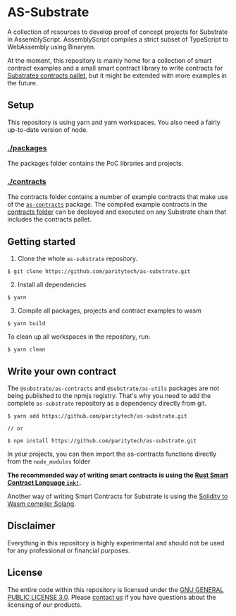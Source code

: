 # AS-Substrate

A collection of resources to develop proof of concept projects for Substrate in AssemblyScript.
AssemblyScript compiles a strict subset of TypeScript to WebAssembly using Binaryen.

At the moment, this repository is mainly home for a collection of smart contract examples and a small smart contract library to write contracts for [Substrates contracts pallet](https://github.com/paritytech/substrate/tree/master/frame/contracts), but it might be extended with more examples in the future.

## Setup

This repository is using yarn and yarn workspaces. You also need a fairly up-to-date version of node.

### [./packages](packages)

The packages folder contains the PoC libraries and projects.

### [./contracts](contracts)

The contracts folder contains a number of example contracts that make use of the [`as-contracts`](packages/as-contracts) package.
The compiled example contracts in the [contracts folder](contracts) can be deployed and executed on any Substrate chain that includes the contracts pallet.

## Getting started

1. Clone the whole `as-substrate` repository.

```
$ git clone https://github.com/paritytech/as-substrate.git
```

2. Install all dependencies

```
$ yarn
```

3. Compile all packages, projects and contract examples to wasm

```
$ yarn build
```

To clean up all workspaces in the repository, run:

```
$ yarn clean
```

## Write your own contract

The `@substrate/as-contracts` and `@substrate/as-utils` packages are not being published to the npmjs registry. That's why you need to add the complete `as-substrate` repository as a dependency directly from git.

```
$ yarn add https://github.com/paritytech/as-substrate.git

// or

$ npm install https://github.com/paritytech/as-substrate.git
```

In your projects, you can then import the as-contracts functions directly from the `node_modules` folder

**The recommended way of writing smart contracts is using the [Rust Smart Contract Language `ink!`](https://github.com/paritytech/ink).**

Another way of writing Smart Contracts for Substrate is using the [Solidity to Wasm compiler Solang](https://solang.readthedocs.io/en/latest/running.html#using-solang-with-substrate).

## Disclaimer

Everything in this repository is highly experimental and should not be used for any professional or financial purposes.

## License

The entire code within this repository is licensed under the [GNU GENERAL PUBLIC LICENSE 3.0](LICENSE). Please [contact us](https://www.parity.io/contact/) if you have questions about the licensing of our products.
